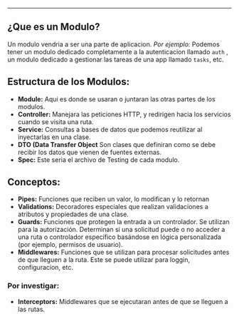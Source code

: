 
---
## ¿Que es un Modulo?
Un modulo vendria a ser una parte de aplicacion. *Por ejemplo:* Podemos tener un modulo dedicado completamente a la autenticacion llamado `auth` , un modulo dedicado a gestionar las tareas de una app llamado  `tasks`, etc. 


## Estructura de los Modulos:

- **Module:** Aqui es donde se usaran o juntaran las otras partes de los modulos. 
- **Controller:** Manejara las peticiones HTTP, y redirigen hacia los servicios cuando se visita una ruta.
- **Service:** Consultas a bases de datos que podemos reutilizar al inyectarlas en una clase.
- **DTO (Data Transfer Object** Son clases que definiran como se debe recibir los datos que vienen de fuentes externas.
- **Spec:** Este seria el archivo de Testing de cada modulo.


## Conceptos:

- **Pipes:** Funciones que reciben un valor, lo modifican y lo retornan
- **Validations:** Decoradores especiales que realizan validaciones a atributos y propiedades de una clase.
- **Guards:** Funciones que protegen la entrada a un controlador. Se utilizan para la autorización. Determinan si una solicitud puede o no acceder a una ruta o controlador específico basándose en lógica personalizada (por ejemplo, permisos de usuario).
- **Middlewares:** Funciones que se utilizan para procesar solicitudes antes de que lleguen a la ruta. Este se puede utilizar para loggin, configuracion, etc.



### Por investigar:
- **Interceptors:** Middlewares que se ejecutaran antes de que se lleguen a las rutas.